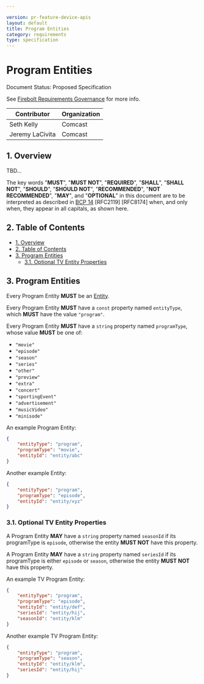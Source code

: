 ```yaml
---

version: pr-feature-device-apis
layout: default
title: Program Entities
category: requirements
type: specification
---
```

# Program Entities

Document Status: Proposed Specification 

See [Firebolt Requirements Governance](../../../governance) for more info. 

| Contributor     | Organization |
| --------------- | ------------ |
| Seth Kelly      | Comcast      |
| Jeremy LaCivita | Comcast      |

## 1. Overview
TBD... 

The key words "**MUST**", "**MUST NOT**", "**REQUIRED**", "**SHALL**", "**SHALL 
NOT**", "**SHOULD**", "**SHOULD NOT**", "**RECOMMENDED**", "**NOT 
RECOMMENDED**", "**MAY**", and "**OPTIONAL**" in this document are to be 
interpreted as described in [BCP 
14](https://www.rfc-editor.org/rfc/rfc2119.txt) [RFC2119] [RFC8174] when, and 
only when, they appear in all capitals, as shown here. 

## 2. Table of Contents
- [1. Overview](#1-overview)
- [2. Table of Contents](#2-table-of-contents)
- [3. Program Entities](#3-program-entities)
  - [3.1. Optional TV Entity Properties](#31-optional-tv-entity-properties)


## 3. Program Entities
Every Program Entity **MUST** be an [Entity](../index#3-entities). 

Every Program Entity **MUST** have a `const` property named `entityType`, which 
**MUST** have the value `"program"`. 

Every Program Entity **MUST** have a `string` property named `programType`, 
whose value **MUST** be one of: 

 - `"movie"`
 - `"episode"`
 - `"season"`
 - `"series"`
 - `"other"`
 - `"preview"`
 - `"extra"`
 - `"concert"`
 - `"sportingEvent"`
 - `"advertisement"`
 - `"musicVideo"`
 - `"minisode"`

An example Program Entity: 

```json
{
    "entityType": "program",
    "programType": "movie",
    "entityId": "entity/abc"
}
``` 

Another example Entity: 

```json
{
    "entityType": "program",
    "programType": "episode",
    "entityId": "entity/xyz"
}
``` 

### 3.1. Optional TV Entity Properties
A Program Entity **MAY** have a `string` property named `seasonId` if its 
programType is `episode`, otherwise the entity **MUST NOT** have this property. 

A Program Entity **MAY** have a `string` property named `seriesId` if its 
programType is either `episode` or `season`, otherwise the entity **MUST NOT** 
have this property. 

An example TV Program Entity: 

```json
{
    "entityType": "program",
    "programType": "episode",
    "entityId": "entity/def",
    "seriesId": "entity/hij",
    "seasonId": "entity/klm"
}
``` 

Another example TV Program Entity: 

```json
{
    "entityType": "program",
    "programType": "season",
    "entityId": "entity/klm",
    "seriesId": "entity/hij"
}
``` 
